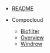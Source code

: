 - [README](en/README.md)

- Compocloud
  - [Biofilter](en/compocloud/Biofilter.md)
  - [Overview](en/compocloud/Overview.md)
  - [Windrow](en/compocloud/Windrow.md)
